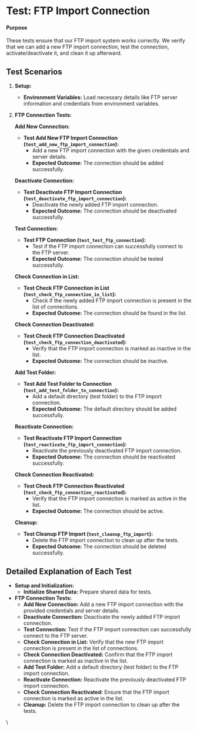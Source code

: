 # Test: FTP Import Connection

#### Purpose

These tests ensure that our FTP import system works correctly. We verify that we can add a new FTP import connection, test the connection, activate/deactivate it, and clean it up afterward.

## Test Scenarios

1. **Setup:**
   * **Environment Variables:** Load necessary details like FTP server information and credentials from environment variables.
2.  **FTP Connection Tests:**

    **Add New Connection:**

    * **Test Add New FTP Import Connection (`test_add_new_ftp_import_connection`):**
      * Add a new FTP import connection with the given credentials and server details.
      * **Expected Outcome:** The connection should be added successfully.

    **Deactivate Connection:**

    * **Test Deactivate FTP Import Connection (`test_deactivate_ftp_import_connection`):**
      * Deactivate the newly added FTP import connection.
      * **Expected Outcome:** The connection should be deactivated successfully.

    **Test Connection:**

    * **Test FTP Connection (`test_test_ftp_connection`):**
      * Test if the FTP import connection can successfully connect to the FTP server.
      * **Expected Outcome:** The connection should be tested successfully.

    **Check Connection in List:**

    * **Test Check FTP Connection in List (`test_check_ftp_connection_in_list`):**
      * Check if the newly added FTP import connection is present in the list of connections.
      * **Expected Outcome:** The connection should be found in the list.

    **Check Connection Deactivated:**

    * **Test Check FTP Connection Deactivated (`test_check_ftp_connection_deactivated`):**
      * Verify that the FTP import connection is marked as inactive in the list.
      * **Expected Outcome:** The connection should be inactive.

    **Add Test Folder:**

    * **Test Add Test Folder to Connection (`test_add_test_folder_to_connection`):**
      * Add a default directory (test folder) to the FTP import connection.
      * **Expected Outcome:** The default directory should be added successfully.

    **Reactivate Connection:**

    * **Test Reactivate FTP Import Connection (`test_reactivate_ftp_import_connection`):**
      * Reactivate the previously deactivated FTP import connection.
      * **Expected Outcome:** The connection should be reactivated successfully.

    **Check Connection Reactivated:**

    * **Test Check FTP Connection Reactivated (`test_check_ftp_connection_reactivated`):**
      * Verify that the FTP import connection is marked as active in the list.
      * **Expected Outcome:** The connection should be active.

    **Cleanup:**

    * **Test Cleanup FTP Import (`test_cleanup_ftp_import`):**
      * Delete the FTP import connection to clean up after the tests.
      * **Expected Outcome:** The connection should be deleted successfully.

## Detailed Explanation of Each Test

* **Setup and Initialization:**
  * **Initialize Shared Data:** Prepare shared data for tests.
* **FTP Connection Tests:**
  * **Add New Connection:** Add a new FTP import connection with the provided credentials and server details.
  * **Deactivate Connection:** Deactivate the newly added FTP import connection.
  * **Test Connection:** Test if the FTP import connection can successfully connect to the FTP server.
  * **Check Connection in List:** Verify that the new FTP import connection is present in the list of connections.
  * **Check Connection Deactivated:** Confirm that the FTP import connection is marked as inactive in the list.
  * **Add Test Folder:** Add a default directory (test folder) to the FTP import connection.
  * **Reactivate Connection:** Reactivate the previously deactivated FTP import connection.
  * **Check Connection Reactivated:** Ensure that the FTP import connection is marked as active in the list.
  * **Cleanup:** Delete the FTP import connection to clean up after the tests.

\
